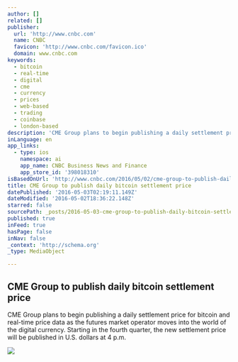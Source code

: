 ```yaml
---
author: []
related: []
publisher:
  url: 'http://www.cnbc.com'
  name: CNBC
  favicon: 'http://www.cnbc.com/favicon.ico'
  domain: www.cnbc.com
keywords:
  - bitcoin
  - real-time
  - digital
  - cme
  - currency
  - prices
  - web-based
  - trading
  - coinbase
  - london-based
description: 'CME Group plans to begin publishing a daily settlement price for bitcoin and real-time price data as the futures market operator moves into the world of the digital currency. Starting in the fourth quarter, the new settlement price will be published in U.S. dollars at 4 p.m.'
inLanguage: en
app_links:
  - type: ios
    namespace: ai
    app_name: CNBC Business News and Finance
    app_store_id: '398018310'
isBasedOnUrl: 'http://www.cnbc.com/2016/05/02/cme-group-to-publish-daily-bitcoin-settlement-price.html'
title: CME Group to publish daily bitcoin settlement price
datePublished: '2016-05-03T02:19:11.149Z'
dateModified: '2016-05-02T18:36:22.148Z'
starred: false
sourcePath: _posts/2016-05-03-cme-group-to-publish-daily-bitcoin-settlement-price.md
published: true
inFeed: true
hasPage: false
inNav: false
_context: 'http://schema.org'
_type: MediaObject

---
```

<article style=""><h1>CME Group to publish daily bitcoin settlement price</h1><p>CME Group plans to begin publishing a daily settlement price for bitcoin and real-time price data as the futures market operator moves into the world of the digital currency. Starting in the fourth quarter, the new settlement price will be published in U.S. dollars at 4 p.m.</p><img src="http://fm.cnbc.com/applications/cnbc.com/resources/img/editorial/2015/06/03/102730336-RTX1EWQK.1910x1000.jpg" /></article>